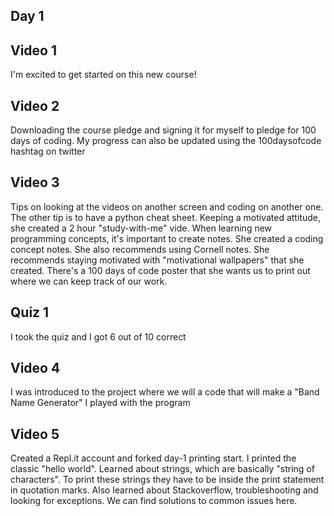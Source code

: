 
## Day 1

## Video 1

I'm excited to get started on this new course!

## Video 2

Downloading the course pledge and signing it for myself to pledge for 100 days of coding. My progress can also be updated using the 100daysofcode hashtag on twitter

## Video 3

Tips on looking at the videos on another screen and coding on another one. The other tip is to have a python cheat sheet. Keeping a motivated attitude, she created a 2 hour "study-with-me" vide. When learning new programming concepts, it's important to create notes. She created a coding concept notes. She also recommends using Cornell notes. She recommends staying motivated with "motivational wallpapers" that she created. There's a 100 days of code poster that she wants us to print out where we can keep track of our work. 

## Quiz 1

I took the quiz and I got 6 out of 10 correct

## Video 4

I was introduced to the project where we will a code that will make a "Band Name Generator" I played with the program

## Video 5 

Created a Repl.it account and forked day-1 printing start. I printed the classic "hello world". Learned about strings, which are basically "string of characters". To print these strings they have to be inside the print statement in quotation marks. Also learned about Stackoverflow, troubleshooting and looking for exceptions. We can find solutions to common issues here. 
